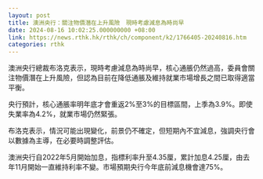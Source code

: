 ```yaml
---
layout: post
title: 澳洲央行：關注物價潛在上升風險　現時考慮減息為時尚早
date: 2024-08-16 10:02:25.000000000 +08:00
link: https://news.rthk.hk/rthk/ch/component/k2/1766405-20240816.htm
categories: rthk
---
```


澳洲央行總裁布洛克表示，現時考慮減息為時尚早，核心通脹仍然過高，委員會關注物價潛在上升風險，但認為目前在降低通脹及維持就業市場增長之間已取得適當平衡。

央行預計，核心通脹率明年底才會重返2%至3%的目標區間，上季為3.9%。即使失業率為4.2%，就業市場仍然緊張。

布洛克表示，情況可能出現變化，前景仍不確定，但短期內不宜減息，強調央行會以數據為主導，在必要時調整評估。

澳洲央行自2022年5月開始加息，指標利率升至4.35厘，累計加息4.25厘，由去年11月開始一直維持利率不變。市場預期央行今年底前減息機會達75%。
